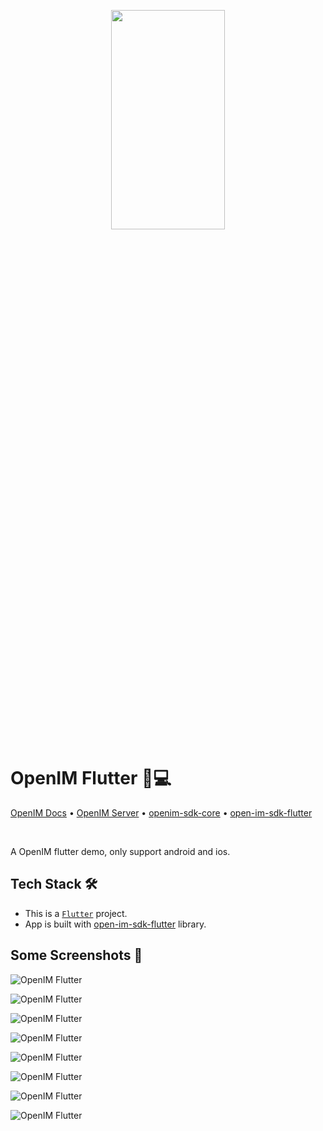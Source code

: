 <p align="center">
    <a href="https://www.openim.online">
        <img src="./openim-logo.gif" width="60%" height="30%"/>
    </a>
</p>

# OpenIM Flutter 💬💻

<p>
  <a href="https://doc.rentsoft.cn/">OpenIM Docs</a>
  •
  <a href="https://github.com/openimsdk/open-im-server">OpenIM Server</a>
  •
  <a href="https://github.com/openimsdk/openim-sdk-core">openim-sdk-core</a>
  •
  <a href="https://github.com/openimsdk/open-im-sdk-flutter">open-im-sdk-flutter</a>

</p>

<br>

A OpenIM flutter demo, only support android and ios.

## Tech Stack 🛠️

- This is a [`Flutter`](https://flutter.dev/) project.
- App is built with [open-im-sdk-flutter](https://github.com/openimsdk/open-im-sdk-flutter) library.

## Some Screenshots 🚀

![OpenIM Flutter](./screenshots/IMG_0136.PNG)

![OpenIM Flutter](./screenshots/IMG_0137.PNG)

![OpenIM Flutter](./screenshots/IMG_0138.PNG)

![OpenIM Flutter](./screenshots/IMG_0139.PNG)

![OpenIM Flutter](./screenshots/IMG_0140.PNG)

![OpenIM Flutter](./screenshots/IMG_0141.PNG)

![OpenIM Flutter](./screenshots/IMG_0142.PNG)

![OpenIM Flutter](./screenshots/IMG_0143.PNG)
